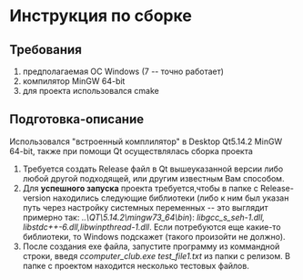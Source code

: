 # Инструкция по сборке 
## Требования
1. предполагаемая ОС Windows (7 -- точно работает)
2. компилятор MinGW 64-bit
3.  для проекта использовался cmake
## Подготовка-описание
 Использовался "встроенный комплилятор" в Desktop Qt5.14.2
MinGW 64-bit, также при помощи Qt осуществлялась сборка проекта
1. Требуется создать Release файл в Qt вышеуказанной версии либо 
любой другой подходящей, или другим известным Вам способом.
4. Для **успешного запуска** проекта требуется,чтобы в папке с Release-version
находились следующие библиотеки (либо к ним был указан путь через настройку системных переменных -- это выглядит примерно так: *..\QT\5.14.2\mingw73_64\bin*):
*libgcc_s_seh-1.dll, libstdc++-6.dll,libwinpthread-1.dll*.  Если потребуются еще какие-то библиотеки, то Windows подскажет (такого произойти не должно).
5. После создания exe файла, запустите программу из коммандной строки,
введя *ccomputer_club.exe test_file1.txt* из папки с релизом. 
В папке с проектом находится несколько тестовых файлов.
